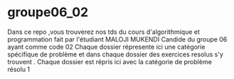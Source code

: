 # groupe06_02
Dans ce repo ,vous trouverez nos tds du cours d'algorithmique et programmation fait par l'étudiant MALOJI MUKENDI Candide du groupe 06 ayant comme code 02
Chaque dossier répresente ici une catégorie spécifique de problème et dans chaque dossier des exercices resolus s'y trouvent . 
Chaque dossier est répris ici avec la catégorie de problème résolu 
1
